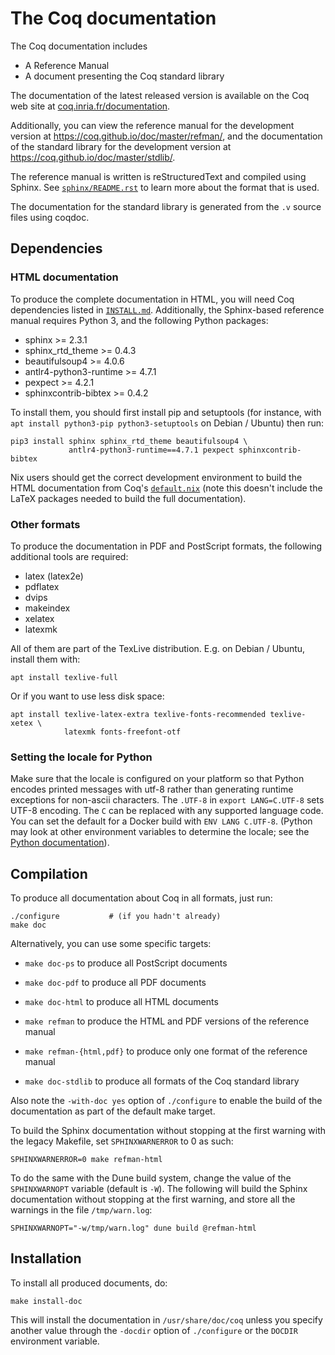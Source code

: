 The Coq documentation
=====================

The Coq documentation includes

- A Reference Manual
- A document presenting the Coq standard library

The documentation of the latest released version is available on the Coq
web site at [coq.inria.fr/documentation](http://coq.inria.fr/documentation).

Additionally, you can view the reference manual for the development version
at <https://coq.github.io/doc/master/refman/>, and the documentation of the
standard library for the development version at
<https://coq.github.io/doc/master/stdlib/>.

The reference manual is written is reStructuredText and compiled
using Sphinx. See [`sphinx/README.rst`](sphinx/README.rst)
to learn more about the format that is used.

The documentation for the standard library is generated from
the `.v` source files using coqdoc.

Dependencies
------------

### HTML documentation

To produce the complete documentation in HTML, you will need Coq dependencies
listed in [`INSTALL.md`](../INSTALL.md). Additionally, the Sphinx-based
reference manual requires Python 3, and the following Python packages:

  - sphinx >= 2.3.1
  - sphinx_rtd_theme >= 0.4.3
  - beautifulsoup4 >= 4.0.6
  - antlr4-python3-runtime >= 4.7.1
  - pexpect >= 4.2.1
  - sphinxcontrib-bibtex >= 0.4.2

To install them, you should first install pip and setuptools (for instance,
with `apt install python3-pip python3-setuptools` on Debian / Ubuntu) then run:

    pip3 install sphinx sphinx_rtd_theme beautifulsoup4 \
                 antlr4-python3-runtime==4.7.1 pexpect sphinxcontrib-bibtex

Nix users should get the correct development environment to build the
HTML documentation from Coq's [`default.nix`](../default.nix) (note this
doesn't include the LaTeX packages needed to build the full documentation).

### Other formats

To produce the documentation in PDF and PostScript formats, the following
additional tools are required:

  - latex (latex2e)
  - pdflatex
  - dvips
  - makeindex
  - xelatex
  - latexmk

All of them are part of the TexLive distribution. E.g. on Debian / Ubuntu,
install them with:

    apt install texlive-full

Or if you want to use less disk space:

    apt install texlive-latex-extra texlive-fonts-recommended texlive-xetex \
                latexmk fonts-freefont-otf

### Setting the locale for Python

Make sure that the locale is configured on your platform so that Python encodes
printed messages with utf-8 rather than generating runtime exceptions
for non-ascii characters.  The `.UTF-8` in `export LANG=C.UTF-8` sets UTF-8 encoding.
The `C` can be replaced with any supported language code.  You can set the default
for a Docker build with `ENV LANG C.UTF-8`.  (Python may look at other
environment variables to determine the locale; see the
[Python documentation](https://docs.python.org/3/library/locale.html#locale.getdefaultlocale)).

Compilation
-----------

To produce all documentation about Coq in all formats, just run:

    ./configure           # (if you hadn't already)
    make doc


Alternatively, you can use some specific targets:

- `make doc-ps`
  to produce all PostScript documents

- `make doc-pdf`
  to produce all PDF documents

- `make doc-html`
  to produce all HTML documents

- `make refman`
  to produce the HTML and PDF versions of the reference manual

- `make refman-{html,pdf}`
  to produce only one format of the reference manual

- `make doc-stdlib`
  to produce all formats of the Coq standard library


Also note the `-with-doc yes` option of `./configure` to enable the
build of the documentation as part of the default make target.

To build the Sphinx documentation without stopping at the first
warning with the legacy Makefile, set `SPHINXWARNERROR` to 0 as such:

```
SPHINXWARNERROR=0 make refman-html
```

To do the same with the Dune build system, change the value of the
`SPHINXWARNOPT` variable (default is `-W`). The following will build
the Sphinx documentation without stopping at the first warning, and
store all the warnings in the file `/tmp/warn.log`:

```
SPHINXWARNOPT="-w/tmp/warn.log" dune build @refman-html
```

Installation
------------

To install all produced documents, do:

    make install-doc

This will install the documentation in `/usr/share/doc/coq` unless you
specify another value through the `-docdir` option of `./configure` or the
`DOCDIR` environment variable.
